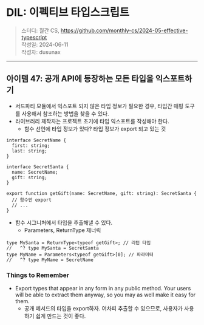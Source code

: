 # DIL: 이펙티브 타입스크립트

> 스터디: 월간 CS, https://github.com/monthly-cs/2024-05-effective-typescript  
> 작성일: 2024-06-11  
> 작성자: dusunax

---

## 아이템 47: 공개 API에 등장하는 모든 타입을 익스포트하기

- 서드파티 모듈에서 익스포트 되지 않은 타입 정보가 필요한 경우, 타입간 매핑 도구를 사용해서 참조하는 방법을 찾을 수 있다.
- 라이브러리 제작자는 프로젝트 초기에 타입 익스포트를 작성해야 한다.
  - 함수 선언에 타입 정보가 있다? 타입 정보가 export 되고 있는 것

```tsx
interface SecretName {
  first: string;
  last: string;
}

interface SecretSanta {
  name: SecretName;
  gift: string;
}

export function getGift(name: SecretName, gift: string): SecretSanta {
  // 함수만 export
  // ...
}
```

- 함수 시그니처에서 타입을 추출해낼 수 있다.
  - Parameters, ReturnType 제너릭

```tsx
type MySanta = ReturnType<typeof getGift>; // 리턴 타입
//   ^? type MySanta = SecretSanta
type MyName = Parameters<typeof getGift>[0]; // 파라미터
//   ^? type MyName = SecretName
```

### Things to Remember

- Export types that appear in any form in any public method. Your users will be able to extract them anyway, so you may as well make it easy for them.
  - 공개 메서드의 타입을 export하자. 어차피 추출할 수 있으므로, 사용자가 사용하기 쉽게 만드는 것이 좋다.
